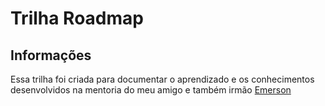 # Trilha Roadmap

## Informações

Essa trilha foi criada para documentar o aprendizado e os conhecimentos desenvolvidos na mentoria do meu amigo e também irmão [Emerson](github.com/emerson3/)

